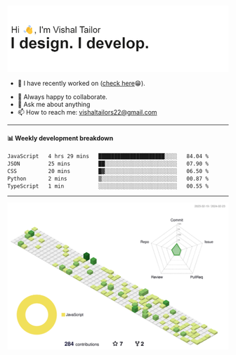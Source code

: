 ![Hi, I'm Vishal Tailor. I design. I develop.](https://github.com/vishaltailors/vishaltailors/blob/main/header.png?raw=true)

- 🔭 I have recently worked on ([check here](https://vishaltailor.com)😁).
<!-- - 🎦 Currently watching: JavaScript: The Hard Parts By Will Sentance. -->
- 👯 Always happy to collaborate.
- 💬 Ask me about anything
- 📫 How to reach me: <a href="mailto:vishaltailors22@gmail.com">vishaltailors22@gmail.com</a>

<hr /> 
<h4>📊 Weekly development breakdown</h4>
<!--START_SECTION:waka-->

```txt
JavaScript   4 hrs 29 mins   █████████████████████░░░░   84.04 %
JSON         25 mins         ██░░░░░░░░░░░░░░░░░░░░░░░   07.90 %
CSS          20 mins         █▓░░░░░░░░░░░░░░░░░░░░░░░   06.50 %
Python       2 mins          ▒░░░░░░░░░░░░░░░░░░░░░░░░   00.87 %
TypeScript   1 min           ░░░░░░░░░░░░░░░░░░░░░░░░░   00.55 %
```

<!--END_SECTION:waka-->
<hr /> 

![](./profile-3d-contrib/profile-green-animate.svg)
